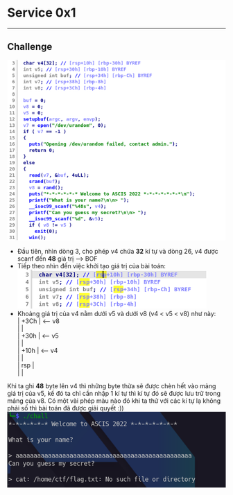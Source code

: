 # Service 0x1
----
## Challenge
![1.png](https://raw.githubusercontent.com/blackrabbit2003/CTF/master/Pwnable_warmup/1.png) <br>
 - Đầu tiên, nhìn dòng 3, cho phép v4 chứa **32** kí tự và dòng 26, v4 được scanf đến **48** giá trị --> BOF
- Tiếp theo nhìn đến việc khởi tạo giá trị của bài toán: <br>
![3.png](https://raw.githubusercontent.com/blackrabbit2003/CTF/master/Pwnable_warmup/3.png)<br>
- Khoảng giá trị của v4 nằm dưới v5 và dưới v8 (v4 < v5 < v8) như này: <br>
| +3Ch | <-- v8 <br>
|      |  <br>
| +30h |  <-- v5 <br>
|      |   <br>
| +10h |  <-- v4 <br> 
|      |   <br>
|  rsp |  <br>
|      |   <br>

Khi ta ghi **48** byte lên v4 thì những byte thừa sẽ được chèn hết vào mảng giá trị của v5, kế đó ta chỉ cần nhập 1 kí tự thì kí tự đó sẽ được lưu trữ trong mảng của v8. Có một vài phép màu nào đó khi ta thử với các kí tự lạ không phải số thì bài toán đã được giải quyết :)) <br>
![4.png](https://raw.githubusercontent.com/blackrabbit2003/CTF/master/Pwnable_warmup/4.png)<br>